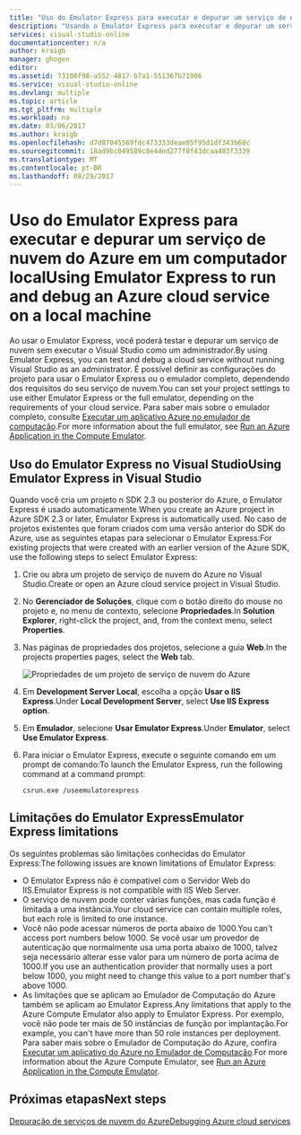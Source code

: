 ```yaml
---
title: "Uso do Emulator Express para executar e depurar um serviço de nuvem do Azure em um computador local | Microsoft Docs"
description: "Usando o Emulator Express para executar e depurar um serviço de nuvem em um computador local"
services: visual-studio-online
documentationcenter: n/a
author: kraigb
manager: ghogen
editor: 
ms.assetid: 73108f98-a552-4817-b7a1-551367b71906
ms.service: visual-studio-online
ms.devlang: multiple
ms.topic: article
ms.tgt_pltfrm: multiple
ms.workload: na
ms.date: 03/06/2017
ms.author: kraigb
ms.openlocfilehash: d7d87045569fdc473333deae05f95d1df343b68c
ms.sourcegitcommit: 18ad9bc049589c8e44ed277f8f43dcaa483f3339
ms.translationtype: MT
ms.contentlocale: pt-BR
ms.lasthandoff: 08/29/2017
---
```

# <a name="using-emulator-express-to-run-and-debug-an-azure-cloud-service-on-a-local-machine"></a><span data-ttu-id="c16bd-103">Uso do Emulator Express para executar e depurar um serviço de nuvem do Azure em um computador local</span><span class="sxs-lookup"><span data-stu-id="c16bd-103">Using Emulator Express to run and debug an Azure cloud service on a local machine</span></span>
<span data-ttu-id="c16bd-104">Ao usar o Emulator Express, você poderá testar e depurar um serviço de nuvem sem executar o Visual Studio como um administrador.</span><span class="sxs-lookup"><span data-stu-id="c16bd-104">By using Emulator Express, you can test and debug a cloud service without running Visual Studio as an administrator.</span></span> <span data-ttu-id="c16bd-105">É possível definir as configurações do projeto para usar o Emulator Express ou o emulador completo, dependendo dos requisitos do seu serviço de nuvem.</span><span class="sxs-lookup"><span data-stu-id="c16bd-105">You can set your project settings to use either Emulator Express or the full emulator, depending on the requirements of your cloud service.</span></span> <span data-ttu-id="c16bd-106">Para saber mais sobre o emulador completo, consulte [Executar um aplicativo Azure no emulador de computação](storage/common/storage-use-emulator.md).</span><span class="sxs-lookup"><span data-stu-id="c16bd-106">For more information about the full emulator, see [Run an Azure Application in the Compute Emulator](storage/common/storage-use-emulator.md).</span></span>

## <a name="using-emulator-express-in-visual-studio"></a><span data-ttu-id="c16bd-107">Uso do Emulator Express no Visual Studio</span><span class="sxs-lookup"><span data-stu-id="c16bd-107">Using Emulator Express in Visual Studio</span></span>
<span data-ttu-id="c16bd-108">Quando você cria um projeto n SDK 2.3 ou posterior do Azure, o Emulator Express é usado automaticamente.</span><span class="sxs-lookup"><span data-stu-id="c16bd-108">When you create an Azure project in Azure SDK 2.3 or later, Emulator Express is automatically used.</span></span> <span data-ttu-id="c16bd-109">No caso de projetos existentes que foram criados com uma versão anterior do SDK do Azure, use as seguintes etapas para selecionar o Emulator Express:</span><span class="sxs-lookup"><span data-stu-id="c16bd-109">For existing projects that were created with an earlier version of the Azure SDK, use the following steps to select Emulator Express:</span></span>

1. <span data-ttu-id="c16bd-110">Crie ou abra um projeto de serviço de nuvem do Azure no Visual Studio.</span><span class="sxs-lookup"><span data-stu-id="c16bd-110">Create or open an Azure cloud service project in Visual Studio.</span></span>

1. <span data-ttu-id="c16bd-111">No **Gerenciador de Soluções**, clique com o botão direito do mouse no projeto e, no menu de contexto, selecione **Propriedades**.</span><span class="sxs-lookup"><span data-stu-id="c16bd-111">In **Solution Explorer**, right-click the project, and, from the context menu, select **Properties**.</span></span>

1. <span data-ttu-id="c16bd-112">Nas páginas de propriedades dos projetos, selecione a guia **Web**.</span><span class="sxs-lookup"><span data-stu-id="c16bd-112">In the projects properties pages, select the **Web** tab.</span></span>

    ![Propriedades de um projeto de serviço de nuvem do Azure](./media/vs-azure-tools-emulator-express-debug-run/web-properties.png)

1. <span data-ttu-id="c16bd-114">Em **Development Server Local**, escolha a opção **Usar o IIS Express**.</span><span class="sxs-lookup"><span data-stu-id="c16bd-114">Under **Local Development Server**, select **Use IIS Express option**.</span></span>

1. <span data-ttu-id="c16bd-115">Em **Emulador**, selecione **Usar Emulator Express**.</span><span class="sxs-lookup"><span data-stu-id="c16bd-115">Under **Emulator**, select **Use Emulator Express**.</span></span>
   
1. <span data-ttu-id="c16bd-116">Para iniciar o Emulator Express, execute o seguinte comando em um prompt de comando:</span><span class="sxs-lookup"><span data-stu-id="c16bd-116">To launch the Emulator Express, run the following command at a command prompt:</span></span> 

    ```
    csrun.exe /useemulatorexpress
    ```

## <a name="emulator-express-limitations"></a><span data-ttu-id="c16bd-117">Limitações do Emulator Express</span><span class="sxs-lookup"><span data-stu-id="c16bd-117">Emulator Express limitations</span></span>
<span data-ttu-id="c16bd-118">Os seguintes problemas são limitações conhecidas do Emulator Express:</span><span class="sxs-lookup"><span data-stu-id="c16bd-118">The following issues are known limitations of Emulator Express:</span></span> 

- <span data-ttu-id="c16bd-119">O Emulator Express não é compatível com o Servidor Web do IIS.</span><span class="sxs-lookup"><span data-stu-id="c16bd-119">Emulator Express is not compatible with IIS Web Server.</span></span>
- <span data-ttu-id="c16bd-120">O serviço de nuvem pode conter várias funções, mas cada função é limitada a uma instância.</span><span class="sxs-lookup"><span data-stu-id="c16bd-120">Your cloud service can contain multiple roles, but each role is limited to one instance.</span></span>
- <span data-ttu-id="c16bd-121">Você não pode acessar números de porta abaixo de 1000.</span><span class="sxs-lookup"><span data-stu-id="c16bd-121">You can't access port numbers below 1000.</span></span> <span data-ttu-id="c16bd-122">Se você usar um provedor de autenticação que normalmente usa uma porta abaixo de 1000, talvez seja necessário alterar esse valor para um número de porta acima de 1000.</span><span class="sxs-lookup"><span data-stu-id="c16bd-122">If you use an authentication provider that normally uses a port below 1000, you might need to change this value to a port number that's above 1000.</span></span>
- <span data-ttu-id="c16bd-123">As limitações que se aplicam ao Emulador de Computação do Azure também se aplicam ao Emulator Express.</span><span class="sxs-lookup"><span data-stu-id="c16bd-123">Any limitations that apply to the Azure Compute Emulator also apply to Emulator Express.</span></span> <span data-ttu-id="c16bd-124">Por exemplo, você não pode ter mais de 50 instâncias de função por implantação.</span><span class="sxs-lookup"><span data-stu-id="c16bd-124">For example, you can't have more than 50 role instances per deployment.</span></span> <span data-ttu-id="c16bd-125">Para saber mais sobre o Emulador de Computação do Azure, confira [Executar um aplicativo do Azure no Emulador de Computação](http://go.microsoft.com/fwlink/p/?LinkId=623050).</span><span class="sxs-lookup"><span data-stu-id="c16bd-125">For more information about the Azure Compute Emulator, see [Run an Azure Application in the Compute Emulator](http://go.microsoft.com/fwlink/p/?LinkId=623050).</span></span>

## <a name="next-steps"></a><span data-ttu-id="c16bd-126">Próximas etapas</span><span class="sxs-lookup"><span data-stu-id="c16bd-126">Next steps</span></span>
[<span data-ttu-id="c16bd-127">Depuração de serviços de nuvem do Azure</span><span class="sxs-lookup"><span data-stu-id="c16bd-127">Debugging Azure cloud services</span></span>](https://msdn.microsoft.com/library/azure/ee405479.aspx)
